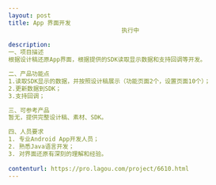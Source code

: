 ```yaml
---                
layout: post       
title: App 界面开发
                                执行中
           
description: 
一、项目描述
根据设计稿还原App界面，根据提供的SDK读取显示数据和支持回调等开发。

二、产品功能点
1.读取SDK显示的数据，并按照设计稿展示（功能页面2个，设置页面10个）；
2.更新数据到SDK；
3.支持回调；

三、可参考产品
暂无，提供完整设计稿、素材、SDK。

四、人员要求
1. 专业Android App开发人员；
2. 熟悉Java语言开发；
3. 对界面还原有深刻的理解和经验。
     
contenturl: https://pro.lagou.com/project/6610.html      
---                 
```

